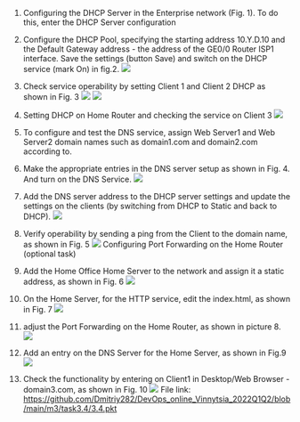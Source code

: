 1. Configuring the DHCP Server in the Enterprise network (Fig. 1). To do this, enter the DHCP Server configuration
2. Configure the DHCP Pool, specifying the starting address 10.Y.D.10 and the Default Gateway address - the address of the GE0/0 Router ISP1 interface. Save the settings (button Save) and switch on the DHCP service (mark On) in fig.2.
![](https://github.com/Dmitriy282/DevOps_online_Vinnytsia_2022Q1Q2/blob/main/m3/task3.4/task2.png)
3. Check service operability by setting Client 1 and Client 2 DHCP as shown in Fig. 3
![](https://github.com/Dmitriy282/DevOps_online_Vinnytsia_2022Q1Q2/blob/main/m3/task3.4/task3.png)
![](https://github.com/Dmitriy282/DevOps_online_Vinnytsia_2022Q1Q2/blob/main/m3/task3.4/task3.1.png)
4. Setting DHCP on Home Router and checking the service on Client 3
![](https://github.com/Dmitriy282/DevOps_online_Vinnytsia_2022Q1Q2/blob/main/m3/task3.4/task4.png)
5. To configure and test the DNS service, assign Web Server1 and Web Server2 domain names such as domain1.com and domain2.com according to.
6. Make the appropriate entries in the DNS server setup as shown in Fig. 4. And turn on the DNS Service.
![](https://github.com/Dmitriy282/DevOps_online_Vinnytsia_2022Q1Q2/blob/main/m3/task3.4/task6.png)
7. Add the DNS server address to the DHCP server settings and update the settings on the clients (by switching from DHCP to Static and back to DHCP).
![](https://github.com/Dmitriy282/DevOps_online_Vinnytsia_2022Q1Q2/blob/main/m3/task3.4/task7.png)
8. Verify operability by sending a ping from the Client to the domain name, as shown in Fig. 5
![](https://github.com/Dmitriy282/DevOps_online_Vinnytsia_2022Q1Q2/blob/main/m3/task3.4/task8.png)
Configuring Port Forwarding on the Home Router (optional task)

9. Add the Home Office Home Server to the network and assign it a static address, as shown in Fig. 6
![](https://github.com/Dmitriy282/DevOps_online_Vinnytsia_2022Q1Q2/blob/main/m3/task3.4/task9.png)
10. On the Home Server, for the HTTP service, edit the index.html, as shown in Fig. 7
![](https://github.com/Dmitriy282/DevOps_online_Vinnytsia_2022Q1Q2/blob/main/m3/task3.4/task10.png)
11. adjust the Port Forwarding on the Home Router, as shown in picture 8.
![](https://github.com/Dmitriy282/DevOps_online_Vinnytsia_2022Q1Q2/blob/main/m3/task3.4/task11.png)
12. Add an entry on the DNS Server for the Home Server, as shown in Fig.9
![](https://github.com/Dmitriy282/DevOps_online_Vinnytsia_2022Q1Q2/blob/main/m3/task3.4/task12.png)
13. Check the functionality by entering on Client1 in Desktop/Web Browser - domain3.com, as shown in Fig. 10
![](https://github.com/Dmitriy282/DevOps_online_Vinnytsia_2022Q1Q2/blob/main/m3/task3.4/task13.png)
File link: https://github.com/Dmitriy282/DevOps_online_Vinnytsia_2022Q1Q2/blob/main/m3/task3.4/3.4.pkt
